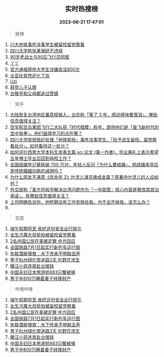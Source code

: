 <div align="center"><h2>实时热搜榜</h2><h4>2023-06-21 17:47:01</h4></div>

> 微博  

1. [川大地铁事件涉事学生被留校留党察看](https://s.weibo.com/weibo?q=%23%E5%B7%9D%E5%A4%A7%E5%9C%B0%E9%93%81%E4%BA%8B%E4%BB%B6%E6%B6%89%E4%BA%8B%E5%AD%A6%E7%94%9F%E8%A2%AB%E7%95%99%E6%A0%A1%E7%95%99%E5%85%9A%E5%AF%9F%E7%9C%8B%23&t=31&band_rank=1&Refer=top)<br />
2. [四川大学称张某保研不违规](https://s.weibo.com/weibo?q=%23%E5%9B%9B%E5%B7%9D%E5%A4%A7%E5%AD%A6%E7%A7%B0%E5%BC%A0%E6%9F%90%E4%BF%9D%E7%A0%94%E4%B8%8D%E8%BF%9D%E8%A7%84%23&t=31&band_rank=2&Refer=top)<br />
3. [90岁老战士与90后飞行员同框](https://s.weibo.com/weibo?q=%2390%E5%B2%81%E8%80%81%E6%88%98%E5%A3%AB%E4%B8%8E90%E5%90%8E%E9%A3%9E%E8%A1%8C%E5%91%98%E5%90%8C%E6%A1%86%23&t=31&band_rank=3&Refer=top)<br />
4. [丫丫](https://s.weibo.com/weibo?q=%E4%B8%AB%E4%B8%AB&t=31&band_rank=4&Refer=top)<br />
5. [官方通报网传大学生涉嫌卖淫800次](https://s.weibo.com/weibo?q=%23%E5%AE%98%E6%96%B9%E9%80%9A%E6%8A%A5%E7%BD%91%E4%BC%A0%E5%A4%A7%E5%AD%A6%E7%94%9F%E6%B6%89%E5%AB%8C%E5%8D%96%E6%B7%AB800%E6%AC%A1%23&t=31&band_rank=5&Refer=top)<br />
6. [炎亚纶竟然还化了妆](https://s.weibo.com/weibo?q=%23%E7%82%8E%E4%BA%9A%E7%BA%B6%E7%AB%9F%E7%84%B6%E8%BF%98%E5%8C%96%E4%BA%86%E5%A6%86%23&t=31&band_rank=6&Refer=top)<br />
7. [Uzi](https://s.weibo.com/weibo?q=Uzi&t=31&band_rank=7&Refer=top)<br />
8. [拜登儿子认罪](https://s.weibo.com/weibo?q=%23%E6%8B%9C%E7%99%BB%E5%84%BF%E5%AD%90%E8%AE%A4%E7%BD%AA%23&t=31&band_rank=8&Refer=top)<br />
9. [白敬亭和父母都追过赘婿](https://s.weibo.com/weibo?q=%23%E7%99%BD%E6%95%AC%E4%BA%AD%E5%92%8C%E7%88%B6%E6%AF%8D%E9%83%BD%E8%BF%BD%E8%BF%87%E8%B5%98%E5%A9%BF%23&t=31&band_rank=9&Refer=top)<br />

> 知乎  

1. [大陆恢复台湾地区番荔枝输入，台农称「等了 3 年，感动得快要落泪」，哪些信息值得关注？](https://www.zhihu.com/question/607719193)<br />
2. [空军航空兵某团飞行二大队获「时代楷模」称号，褒扬他们是「奋飞新时代的空中铁拳」，他们值得学习的点在哪？](https://www.zhihu.com/question/607609756)<br />
3. [四川大学依规依纪处理「地铁偷拍」事件涉事学生，「给予该生留校、留党察看处分」，如何看待这一处分？](https://www.zhihu.com/question/607827303)<br />
4. [如何评价西南大学本科生发表五篇 sci 论文 (第一作者)，毕业典礼上表示希望五年博士毕业后回到母校工作？](https://www.zhihu.com/question/607703486)<br />
5. [全国结婚登记量跌破 700 万对，年轻人反问「为什么要结婚」，低结婚率背后是传统婚姻功能的减弱吗？](https://www.zhihu.com/question/607794507)<br />
6. [为什么网友不满意《庆余年 2》叶灵儿演员换成金晨？原著中叶灵儿的人设如何？](https://www.zhihu.com/question/607597903)<br />
7. [外交部称「美方将和平解决台湾问题作为『一中政策』核心内容是篡改其政治承诺」，有哪些信息值得关注？](https://www.zhihu.com/question/607789531)<br />
8. [上司明确告诉你，他短期没有工作安排给我，也不会开掉我，该怎么办？](https://www.zhihu.com/question/604903596)<br />
9. []()<br />

> 百度  

1. [端午假期将至 收好这份安全出行提示](https://www.baidu.com/s?wd=%E7%AB%AF%E5%8D%88%E5%81%87%E6%9C%9F%E5%B0%86%E8%87%B3+%E6%94%B6%E5%A5%BD%E8%BF%99%E4%BB%BD%E5%AE%89%E5%85%A8%E5%87%BA%E8%A1%8C%E6%8F%90%E7%A4%BA&sa=fyb_news&rsv_dl=fyb_news)<br />
2. [女生污蔑大叔偷拍被留校留党察看](https://www.baidu.com/s?wd=%E5%A5%B3%E7%94%9F%E6%B1%A1%E8%94%91%E5%A4%A7%E5%8F%94%E5%81%B7%E6%8B%8D%E8%A2%AB%E7%95%99%E6%A0%A1%E7%95%99%E5%85%9A%E5%AF%9F%E7%9C%8B&sa=fyb_news&rsv_dl=fyb_news)<br />
3. [2名中国公民在美被定罪 中方回应](https://www.baidu.com/s?wd=2%E5%90%8D%E4%B8%AD%E5%9B%BD%E5%85%AC%E6%B0%91%E5%9C%A8%E7%BE%8E%E8%A2%AB%E5%AE%9A%E7%BD%AA+%E4%B8%AD%E6%96%B9%E5%9B%9E%E5%BA%94&sa=fyb_news&rsv_dl=fyb_news)<br />
4. [全国铁路7月1日起实行新列车运行图](https://www.baidu.com/s?wd=%E5%85%A8%E5%9B%BD%E9%93%81%E8%B7%AF7%E6%9C%881%E6%97%A5%E8%B5%B7%E5%AE%9E%E8%A1%8C%E6%96%B0%E5%88%97%E8%BD%A6%E8%BF%90%E8%A1%8C%E5%9B%BE&sa=fyb_news&rsv_dl=fyb_news)<br />
5. [失联潜艇搜救：水下传来不明敲击声](https://www.baidu.com/s?wd=%E5%A4%B1%E8%81%94%E6%BD%9C%E8%89%87%E6%90%9C%E6%95%91%EF%BC%9A%E6%B0%B4%E4%B8%8B%E4%BC%A0%E6%9D%A5%E4%B8%8D%E6%98%8E%E6%95%B2%E5%87%BB%E5%A3%B0&sa=fyb_news&rsv_dl=fyb_news)<br />
6. [男子杭州绿化带迷路3天 吃野花求生](https://www.baidu.com/s?wd=%E7%94%B7%E5%AD%90%E6%9D%AD%E5%B7%9E%E7%BB%BF%E5%8C%96%E5%B8%A6%E8%BF%B7%E8%B7%AF3%E5%A4%A9+%E5%90%83%E9%87%8E%E8%8A%B1%E6%B1%82%E7%94%9F&sa=fyb_news&rsv_dl=fyb_news)<br />
7. [曝汪小菲连夜赴台接娃](https://www.baidu.com/s?wd=%E6%9B%9D%E6%B1%AA%E5%B0%8F%E8%8F%B2%E8%BF%9E%E5%A4%9C%E8%B5%B4%E5%8F%B0%E6%8E%A5%E5%A8%83&sa=fyb_news&rsv_dl=fyb_news)<br />
8. [中国夫妇日本旅游抓683只蟹被捕](https://www.baidu.com/s?wd=%E4%B8%AD%E5%9B%BD%E5%A4%AB%E5%A6%87%E6%97%A5%E6%9C%AC%E6%97%85%E6%B8%B8%E6%8A%93683%E5%8F%AA%E8%9F%B9%E8%A2%AB%E6%8D%95&sa=fyb_news&rsv_dl=fyb_news)<br />
9. [男子中800万瞒着妻子转移财产](https://www.baidu.com/s?wd=%E7%94%B7%E5%AD%90%E4%B8%AD800%E4%B8%87%E7%9E%92%E7%9D%80%E5%A6%BB%E5%AD%90%E8%BD%AC%E7%A7%BB%E8%B4%A2%E4%BA%A7&sa=fyb_news&rsv_dl=fyb_news)<br />

> 哔哩哔哩  

1. [端午假期将至 收好这份安全出行提示](https://www.baidu.com/s?wd=%E7%AB%AF%E5%8D%88%E5%81%87%E6%9C%9F%E5%B0%86%E8%87%B3+%E6%94%B6%E5%A5%BD%E8%BF%99%E4%BB%BD%E5%AE%89%E5%85%A8%E5%87%BA%E8%A1%8C%E6%8F%90%E7%A4%BA&sa=fyb_news&rsv_dl=fyb_news)<br />
2. [女生污蔑大叔偷拍被留校留党察看](https://www.baidu.com/s?wd=%E5%A5%B3%E7%94%9F%E6%B1%A1%E8%94%91%E5%A4%A7%E5%8F%94%E5%81%B7%E6%8B%8D%E8%A2%AB%E7%95%99%E6%A0%A1%E7%95%99%E5%85%9A%E5%AF%9F%E7%9C%8B&sa=fyb_news&rsv_dl=fyb_news)<br />
3. [2名中国公民在美被定罪 中方回应](https://www.baidu.com/s?wd=2%E5%90%8D%E4%B8%AD%E5%9B%BD%E5%85%AC%E6%B0%91%E5%9C%A8%E7%BE%8E%E8%A2%AB%E5%AE%9A%E7%BD%AA+%E4%B8%AD%E6%96%B9%E5%9B%9E%E5%BA%94&sa=fyb_news&rsv_dl=fyb_news)<br />
4. [全国铁路7月1日起实行新列车运行图](https://www.baidu.com/s?wd=%E5%85%A8%E5%9B%BD%E9%93%81%E8%B7%AF7%E6%9C%881%E6%97%A5%E8%B5%B7%E5%AE%9E%E8%A1%8C%E6%96%B0%E5%88%97%E8%BD%A6%E8%BF%90%E8%A1%8C%E5%9B%BE&sa=fyb_news&rsv_dl=fyb_news)<br />
5. [失联潜艇搜救：水下传来不明敲击声](https://www.baidu.com/s?wd=%E5%A4%B1%E8%81%94%E6%BD%9C%E8%89%87%E6%90%9C%E6%95%91%EF%BC%9A%E6%B0%B4%E4%B8%8B%E4%BC%A0%E6%9D%A5%E4%B8%8D%E6%98%8E%E6%95%B2%E5%87%BB%E5%A3%B0&sa=fyb_news&rsv_dl=fyb_news)<br />
6. [男子杭州绿化带迷路3天 吃野花求生](https://www.baidu.com/s?wd=%E7%94%B7%E5%AD%90%E6%9D%AD%E5%B7%9E%E7%BB%BF%E5%8C%96%E5%B8%A6%E8%BF%B7%E8%B7%AF3%E5%A4%A9+%E5%90%83%E9%87%8E%E8%8A%B1%E6%B1%82%E7%94%9F&sa=fyb_news&rsv_dl=fyb_news)<br />
7. [曝汪小菲连夜赴台接娃](https://www.baidu.com/s?wd=%E6%9B%9D%E6%B1%AA%E5%B0%8F%E8%8F%B2%E8%BF%9E%E5%A4%9C%E8%B5%B4%E5%8F%B0%E6%8E%A5%E5%A8%83&sa=fyb_news&rsv_dl=fyb_news)<br />
8. [中国夫妇日本旅游抓683只蟹被捕](https://www.baidu.com/s?wd=%E4%B8%AD%E5%9B%BD%E5%A4%AB%E5%A6%87%E6%97%A5%E6%9C%AC%E6%97%85%E6%B8%B8%E6%8A%93683%E5%8F%AA%E8%9F%B9%E8%A2%AB%E6%8D%95&sa=fyb_news&rsv_dl=fyb_news)<br />
9. [男子中800万瞒着妻子转移财产](https://www.baidu.com/s?wd=%E7%94%B7%E5%AD%90%E4%B8%AD800%E4%B8%87%E7%9E%92%E7%9D%80%E5%A6%BB%E5%AD%90%E8%BD%AC%E7%A7%BB%E8%B4%A2%E4%BA%A7&sa=fyb_news&rsv_dl=fyb_news)<br />
